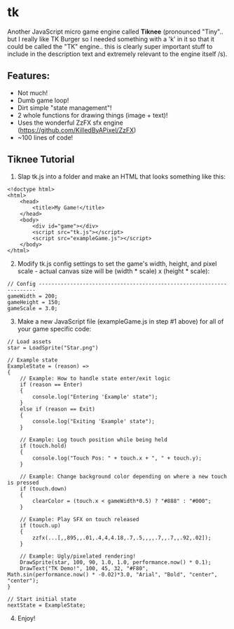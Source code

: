 # tk
Another JavaScript micro game engine called **Tiknee** (pronounced "Tiny".. but I really like TK Burger so I needed something with a 'k' in it so that it could be called the "TK" engine.. this is clearly super important stuff to include in the description text and extremely relevant to the engine itself /s).

## Features:
+ Not much!
+ Dumb game loop!
+ Dirt simple "state management"!
+ 2 whole functions for drawing things (image + text)!
+ Uses the wonderful ZzFX sfx engine (https://github.com/KilledByAPixel/ZzFX)
+ ~100 lines of code!

## Tiknee Tutorial
1. Slap tk.js into a folder and make an HTML that looks something like this:

```
<!doctype html>
<html>
    <head>
        <title>My Game!</title>
    </head>
    <body>
        <div id="game"></div>
        <script src="tk.js"></script>
        <script src="exampleGame.js"></script>
    </body>
</html>
```

2. Modify tk.js config settings to set the game's width, height, and pixel scale - actual canvas size will be (width * scale) x (height * scale):

```
// Config ---------------------------------------------------------------------
gameWidth = 200;
gameHeight = 150;
gameScale = 3.0;
```

3. Make a new JavaScript file (exampleGame.js in step #1 above) for all of your game specific code:

```
// Load assets
star = LoadSprite("Star.png")

// Example state
ExampleState = (reason) =>
{
    // Example: How to handle state enter/exit logic
    if (reason == Enter)
    {
        console.log("Entering 'Example' state");
    }
    else if (reason == Exit)
    {
        console.log("Exiting 'Example' state");
    }

    // Example: Log touch position while being held
    if (touch.hold)
    {
        console.log("Touch Pos: " + touch.x + ", " + touch.y);
    }

    // Example: Change background color depending on where a new touch is pressed
    if (touch.down)
    {
        clearColor = (touch.x < gameWidth*0.5) ? "#888" : "#000";
    }

    // Example: Play SFX on touch released
    if (touch.up)
    {
        zzfx(...[,,895,,.01,.4,4,4.18,.7,.5,,,,.7,,.7,,.92,.02]);
    }

    // Example: Ugly/pixelated rendering!
    DrawSprite(star, 100, 90, 1.0, 1.0, performance.now() * 0.1);
    DrawText("TK Demo!", 100, 45, 32, "#F80", Math.sin(performance.now() * -0.02)*3.0, "Arial", "Bold", "center", "center");
}

// Start initial state
nextState = ExampleState;
```

4. Enjoy!